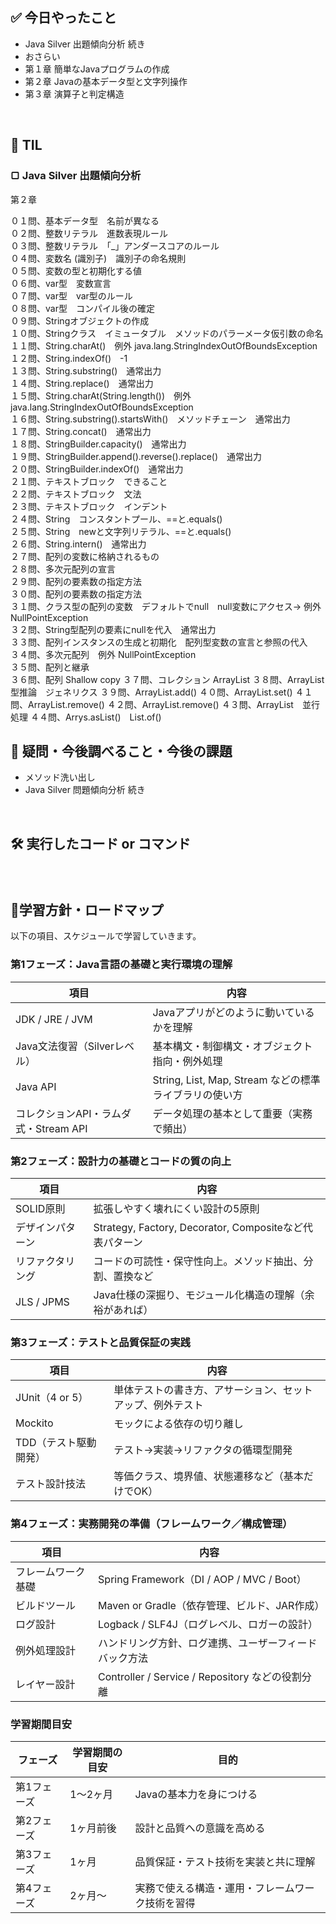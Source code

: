 ## ✅ 今日やったこと
- Java Silver 出題傾向分析 続き
- おさらい
 - 第１章 簡単なJavaプログラムの作成
 - 第２章 Javaの基本データ型と文字列操作
 - 第３章 演算子と判定構造


<br>

## 📌 TIL
### ▢ Java Silver 出題傾向分析
第２章<br>

０１問、基本データ型　名前が異なる<br>
０２問、整数リテラル　進数表現ルール<br>
０３問、整数リテラル　「_」アンダースコアのルール<br>
０４問、変数名 (識別子)　識別子の命名規則<br>
０５問、変数の型と初期化する値<br>
０６問、var型　変数宣言<br>
０７問、var型　var型のルール<br>
０８問、var型　コンパイル後の確定<br>
０９問、Stringオブジェクトの作成<br>
１０問、Stringクラス　イミュータブル　メソッドのパラーメータ仮引数の命名<br>
１１問、String.charAt()　例外 java.lang.StringIndexOutOfBoundsException<br>
１２問、String.indexOf()　-1<br>
１３問、String.substring()　通常出力<br>
１４問、String.replace()　通常出力<br>
１５問、String.charAt(String.length())　例外 java.lang.StringIndexOutOfBoundsException<br>
１６問、String.substring().startsWith()　メソッドチェーン　通常出力<br>
１７問、String.concat()　通常出力<br>
１８問、StringBuilder.capacity()　通常出力<br>
１９問、StringBuilder.append().reverse().replace()　通常出力<br>
２０問、StringBuilder.indexOf()　通常出力<br>
２１問、テキストブロック　できること<br>
２２問、テキストブロック　文法<br>
２３問、テキストブロック　インデント<br>
２４問、String　コンスタントプール、==と.equals()<br>
２５問、String　newと文字列リテラル、==と.equals()<br>
２６問、String.intern()　通常出力<br>
２７問、配列の変数に格納されるもの<br>
２８問、多次元配列の宣言<br>
２９問、配列の要素数の指定方法<br>
３０問、配列の要素数の指定方法<br>
３１問、クラス型の配列の変数　デフォルトでnull　null変数にアクセス→ 例外 NullPointException<br>
３２問、String型配列の要素にnullを代入　通常出力<br>
３３問、配列インスタンスの生成と初期化　配列型変数の宣言と参照の代入<br>
３４問、多次元配列　例外 NullPointException<br>
３５問、配列と継承<br>
３６問、配列 Shallow copy
３７問、コレクション ArrayList
３８問、ArrayList　型推論　ジェネリクス
３９問、ArrayList.add()
４０問、ArrayList.set()
４１問、ArrayList.remove()
４２問、ArrayList.remove()
４３問、ArrayList　並行処理
４４問、Arrys.asList()　List.of()



## 🤔 疑問・今後調べること・今後の課題
- メソッド洗い出し
- Java Silver 問題傾向分析 続き

<br>

## 🛠️ 実行したコード or コマンド
### 
<br>

##  🧩学習方針・ロードマップ
以下の項目、スケジュールで学習していきます。

### **第1フェーズ：Java言語の基礎と実行環境の理解**

| 項目 | 内容 |
| --- | --- |
| JDK / JRE / JVM | Javaアプリがどのように動いているかを理解 |
| Java文法復習（Silverレベル） | 基本構文・制御構文・オブジェクト指向・例外処理 |
| Java API | String, List, Map, Stream などの標準ライブラリの使い方 |
| コレクションAPI・ラムダ式・Stream API | データ処理の基本として重要（実務で頻出） |

### **第2フェーズ：設計力の基礎とコードの質の向上**

| 項目 | 内容 |
| --- | --- |
| SOLID原則 | 拡張しやすく壊れにくい設計の5原則 |
| デザインパターン | Strategy, Factory, Decorator, Compositeなど代表パターン |
| リファクタリング | コードの可読性・保守性向上。メソッド抽出、分割、置換など |
| JLS / JPMS | Java仕様の深掘り、モジュール化構造の理解（余裕があれば） |

### **第3フェーズ：テストと品質保証の実践**

| 項目 | 内容 |
| --- | --- |
| JUnit（4 or 5） | 単体テストの書き方、アサーション、セットアップ、例外テスト |
| Mockito | モックによる依存の切り離し |
| TDD（テスト駆動開発） | テスト→実装→リファクタの循環型開発 |
| テスト設計技法 | 等価クラス、境界値、状態遷移など（基本だけでOK） |

### **第4フェーズ：実務開発の準備（フレームワーク／構成管理）**

| 項目 | 内容 |
| --- | --- |
| フレームワーク基礎 | Spring Framework（DI / AOP / MVC / Boot） |
| ビルドツール | Maven or Gradle（依存管理、ビルド、JAR作成） |
| ログ設計 | Logback / SLF4J（ログレベル、ロガーの設計） |
| 例外処理設計 | ハンドリング方針、ログ連携、ユーザーフィードバック方法 |
| レイヤー設計 | Controller / Service / Repository などの役割分離 |

### 学習期間目安

| フェーズ | 学習期間の目安 | 目的 |
| --- | --- | --- |
| 第1フェーズ | 1～2ヶ月 | Javaの基本力を身につける |
| 第2フェーズ | 1ヶ月前後 | 設計と品質への意識を高める |
| 第3フェーズ | 1ヶ月 | 品質保証・テスト技術を実装と共に理解 |
| 第4フェーズ | 2ヶ月～ | 実務で使える構造・運用・フレームワーク技術を習得 |